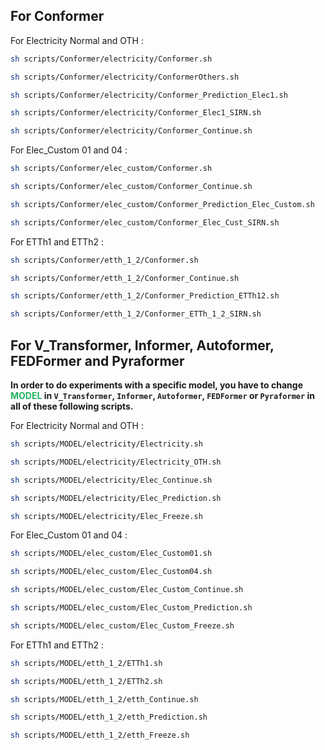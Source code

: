 ## For Conformer

For Electricity Normal and OTH :
```sh
sh scripts/Conformer/electricity/Conformer.sh

sh scripts/Conformer/electricity/ConformerOthers.sh

sh scripts/Conformer/electricity/Conformer_Prediction_Elec1.sh

sh scripts/Conformer/electricity/Conformer_Elec1_SIRN.sh

sh scripts/Conformer/electricity/Conformer_Continue.sh
```
For Elec_Custom 01 and 04 :
```sh
sh scripts/Conformer/elec_custom/Conformer.sh

sh scripts/Conformer/elec_custom/Conformer_Continue.sh

sh scripts/Conformer/elec_custom/Conformer_Prediction_Elec_Custom.sh

sh scripts/Conformer/elec_custom/Conformer_Elec_Cust_SIRN.sh
```
For ETTh1 and ETTh2 :
```sh
sh scripts/Conformer/etth_1_2/Conformer.sh

sh scripts/Conformer/etth_1_2/Conformer_Continue.sh

sh scripts/Conformer/etth_1_2/Conformer_Prediction_ETTh12.sh

sh scripts/Conformer/etth_1_2/Conformer_ETTh_1_2_SIRN.sh
```

## For V_Transformer, Informer, Autoformer, FEDFormer and Pyraformer  

**In order to do experiments with a specific model, you have to change <span style="color: #26B260">MODEL</span> in ``V_Transformer``, ``Informer``, ``Autoformer``, ``FEDFormer`` or ``Pyraformer`` in all of these following scripts.**

For Electricity Normal and OTH :
```sh
sh scripts/MODEL/electricity/Electricity.sh

sh scripts/MODEL/electricity/Electricity_OTH.sh

sh scripts/MODEL/electricity/Elec_Continue.sh

sh scripts/MODEL/electricity/Elec_Prediction.sh

sh scripts/MODEL/electricity/Elec_Freeze.sh
```
For Elec_Custom 01 and 04 :
```sh
sh scripts/MODEL/elec_custom/Elec_Custom01.sh

sh scripts/MODEL/elec_custom/Elec_Custom04.sh

sh scripts/MODEL/elec_custom/Elec_Custom_Continue.sh

sh scripts/MODEL/elec_custom/Elec_Custom_Prediction.sh

sh scripts/MODEL/elec_custom/Elec_Custom_Freeze.sh
```
For ETTh1 and ETTh2 :
```sh
sh scripts/MODEL/etth_1_2/ETTh1.sh

sh scripts/MODEL/etth_1_2/ETTh2.sh

sh scripts/MODEL/etth_1_2/etth_Continue.sh

sh scripts/MODEL/etth_1_2/etth_Prediction.sh

sh scripts/MODEL/etth_1_2/etth_Freeze.sh
```